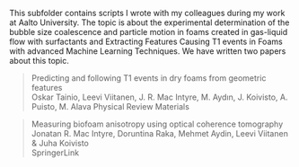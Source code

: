 This subfolder contains scripts I wrote with my colleagues during my work at Aalto University. The topic is about the experimental determination of the bubble size coalescence and particle motion in foams created in gas-liquid flow with surfactants and Extracting Features  Causing T1 events in Foams with advanced Machine Learning Techniques. We have written two papers about this topic. 

> Predicting and following T1 events in dry foams from geometric features    
> Oskar Tainio, Leevi Viitanen, J. R. Mac Intyre, M. Aydın, J. Koivisto, A. Puisto, M. Alava 
> Physical Review Materials 

> Measuring biofoam anisotropy using optical coherence tomography  
> Jonatan R. Mac Intyre, Doruntina Raka, Mehmet Aydin, Leevi Viitanen & Juha Koivisto  
> SpringerLink

